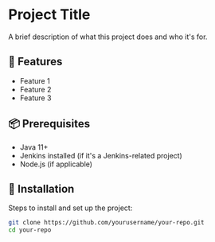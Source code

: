 # Project Title

A brief description of what this project does and who it's for.

## 🚀 Features

- Feature 1
- Feature 2
- Feature 3

## 📦 Prerequisites

- Java 11+
- Jenkins installed (if it's a Jenkins-related project)
- Node.js (if applicable)

## 🔧 Installation

Steps to install and set up the project:

```bash
git clone https://github.com/yourusername/your-repo.git
cd your-repo
